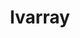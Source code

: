 ---
title: "lvarray"
layout: cache
categories: [package, develop-2025-03-16]
meta: {"compilers": ["gcc@=7.5.0"], "num_specs": 1, "num_specs_by_stack": {"radiuss": 1, "root": 1}, "oss": ["ubuntu18.04"], "platforms": ["linux"], "stacks": ["radiuss", "root"], "targets": ["x86_64_v3"], "versions": ["0.2.2"]}
spec_details: [{"compiler": "gcc@=7.5.0", "hash": "ja4pgbokpji6rjilbdqn2ymgsmpaoytt", "os": "ubuntu18.04", "platform": "linux", "size": "-", "stacks": ["radiuss", "root"], "target": "x86_64_v3", "variants": ["+addr2line", "~benchmarks", "build_system=cmake", "build_type=Release", "~caliper", "~chai", "~cuda", "~docs", "~examples", "generator=make", "~ipo", "~pylvarray", "+shared", "~tests", "~umpire"], "versions": ["0.2.2"]}]
---